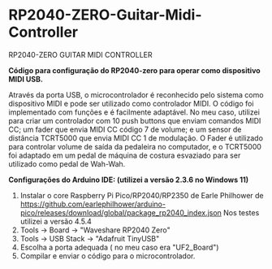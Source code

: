 # RP2040-ZERO-Guitar-Midi-Controller
RP2040-ZERO GUITAR MIDI CONTROLLER

**Código para configuração do RP2040-zero para operar como dispositivo MIDI USB.**

Através da porta USB, o microcontrolador é reconhecido pelo sistema como dispositivo MIDI e pode ser utilizado como controlador MIDI.
O código foi implementado com funções e é facilmente adaptável.
No meu caso, utilizei para criar um controlador com 10 push buttons que enviam comandos MIDI CC; um fader que envia MIDI CC código 7 de volume; e um sensor de distância TCRT5000 que envia MIDI CC 1 de modulação. 
O Fader é utilizado para controlar volume de saída da pedaleira no computador, e o TCRT5000 foi adaptado em um pedal de máquina de costura esvaziado para ser utilizado como pedal de Wah-Wah. 

**Configurações do Arduino IDE: (utilizei a versão 2.3.6 no Windows 11)**

1) Instalar o core Raspberry Pi Pico/RP2040/RP2350 de Earle Philhower de https://github.com/earlephilhower/arduino-pico/releases/download/global/package_rp2040_index.json
Nos testes utilizei a versão 4.5.4
2) Tools -> Board -> "Waveshare RP2040 Zero"
3) Tools -> USB Stack -> "Adafruit TinyUSB"
4) Escolha a porta adequada ( no meu caso era "UF2_Board")
5) Compilar e enviar o código para o microcontrolador.
